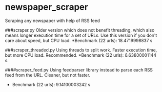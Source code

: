 # newspaper_scraper
Scraping any newspaper with help of RSS feed

###scraper.py
Older version which does not benefit threading, which also means longer execution time for a set of URLs.
Use this version if you don't care about speed, but CPU load.
*Benchmark (22 urls): 18.4719998837 s

###scraper_threaded.py
Using threads to split work. Faster execution time, but more CPU load. Recommended.
*Benchmark (22 urls): 6.63800001144 s

####scraper_feed.py
Using feedparser library instead to parse each RSS feed from the URL. Cleaner, but not faster.
* Benchmark (22 urls): 9.14100003242 s
